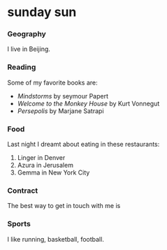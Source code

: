 # sunday sun 

### Geography

I live in Beijing.

### Reading

Some of my favorite books are:

- *Mindstorms* by seymour Papert
- *Welcome to the Monkey House* by Kurt Vonnegut
- *Persepolis* by Marjane Satrapi

### Food

Last night I dreamt about eating in these restaurants:

1. Linger in Denver
2. Azura in Jerusalem
3. Gemma in New York City

### Contract

The best way to get in touch with me is 

### Sports

I like running, basketball, football.
